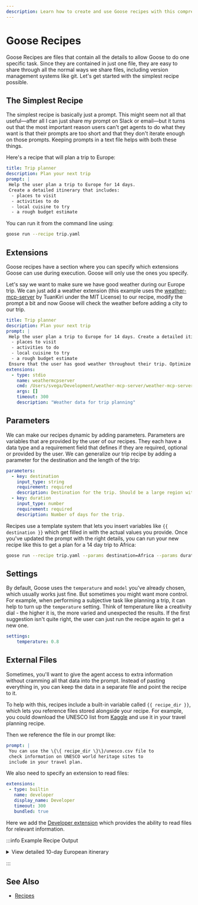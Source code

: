 ```yaml
---
description: Learn how to create and use Goose recipes with this comprehensive tutorial covering prompts, parameters, MCP servers, and distribution
---
```


# Goose Recipes

Goose Recipes are files that contain all the details to allow Goose to do one specific task. Since they are contained in just one file, they are easy to share through all the normal ways we share files, including version management systems like git. Let's get started with the simplest recipe possible.

## The Simplest Recipe

The simplest recipe is basically just a prompt. This might seem not all that useful—after all I can just share my prompt on Slack or email—but it turns out that the most important reason users can't get agents to do what they want is that their prompts are too short and that they don't iterate enough on those prompts. Keeping prompts in a text file helps with both these things. 

Here's a recipe that will plan a trip to Europe:

```yaml
title: Trip planner
description: Plan your next trip
prompt: |
 Help the user plan a trip to Europe for 14 days.
 Create a detailed itinerary that includes:
  - places to visit
  - activities to do
  - local cuisine to try
  - a rough budget estimate
```

You can run it from the command line using:

```sh
goose run --recipe trip.yaml
```

## Extensions

Goose recipes have a section where you can specify which extensions Goose can use during execution. Goose will only use the ones you specify. 

Let's say we want to make sure we have good weather during our Europe trip. We can just add a weather extension (this example uses the [weather-mcp-server](https://github.com/TuanKiri/weather-mcp-server) by TuanKiri under the MIT License) to our recipe, modify the prompt a bit and now Goose will check the weather before adding a city to our trip.

```yaml
title: Trip planner
description: Plan your next trip
prompt: |
 Help the user plan a trip to Europe for 14 days. Create a detailed itinerary that includes:
  - places to visit
  - activities to do
  - local cuisine to try
  - a rough budget estimate
 Ensure that the user has good weather throughout their trip. Optimize their trip based on the forecast in potential locations.
extensions:
  - type: stdio
    name: weathermcpserver
    cmd: /Users/svega/Development/weather-mcp-server/weather-mcp-server
    args: []
    timeout: 300
    description: "Weather data for trip planning"
```

## Parameters

We can make our recipes dynamic by adding parameters. Parameters are variables that are provided by the user of our recipes. They each have a data type and a requirement field that defines if they are required, optional or provided by the user. We can generalize our trip recipe by adding a parameter for the destination and the length of the trip:

```yaml
parameters:
  - key: destination
    input_type: string
    requirement: required
    description: Destination for the trip. Should be a large region with multiple climates.
  - key: duration
    input_type: number
    requirement: required
    description: Number of days for the trip.
```

Recipes use a template system that lets you insert variables like `{{ destination }}` which get filled in with the actual values you provide. Once you've updated the prompt with the right details, you can run your new recipe like this to get a plan for a 14 day trip to Africa:

```sh
goose run --recipe trip.yaml --params destination=Africa --params duration=14
```


## Settings

By default, Goose uses the `temperature` and `model` you've already chosen, which usually works just fine. But sometimes you might want more control. For example, when performing a subjective task like planning a trip, it can help to turn up the `temperature` setting. Think of temperature like a creativity dial - the higher it is, the more varied and unexpected the results. If the first suggestion isn't quite right, the user can just run the recipe again to get a new one.

```yaml
settings:
    temperature: 0.8
```

## External Files

Sometimes, you'll want to give the agent access to extra information without cramming all that data into the prompt. Instead of pasting everything in, you can keep the data in a separate file and point the recipe to it.

To help with this, recipes include a built-in variable called `{{ recipe_dir }}`, which lets you reference files stored alongside your recipe. For example, you could download the UNESCO list from [Kaggle](https://www.kaggle.com/datasets/ramjasmaurya/unesco-heritage-sites2021?resource=download) and use it in your travel planning recipe.

Then we reference the file in our prompt like:

```yaml
prompt: |
 You can use the \{\{ recipe_dir \}\}/unesco.csv file to 
 check information on UNESCO world heritage sites to
 include in your travel plan.
```

We also need to specify an extension to read files:

```yaml
extensions:
 - type: builtin
   name: developer
   display_name: Developer
   timeout: 300
   bundled: true
```

Here we add the [Developer extension](/docs/mcp/developer-mcp) which provides the ability to read files for relevant information.

:::info Example Recipe Output

<details>
<summary>View detailed 10-day European itinerary</summary>

Based on the UNESCO World Heritage site information and the current weather forecasts, here's a detailed 10-day European itinerary:

# 10-Day European Adventure Itinerary

This itinerary takes you through three of Europe's most beautiful and culturally rich countries: France, Italy, and the Czech Republic. You'll experience world-class museums, UNESCO World Heritage sites, delicious cuisine, and vibrant local culture.

## Day 1-3: Paris, France 🇫🇷

### Day 1: Arrival in Paris
- **Morning**: Arrive at Charles de Gaulle Airport, transfer to hotel
- **Afternoon**: Leisurely walk along the Seine River, visit Notre-Dame Cathedral (exterior view due to reconstruction)
- **Evening**: Dinner in the Latin Quarter (Budget: €30-40)
  - Try classic French onion soup and coq au vin

**Weather forecast**: Pleasant temperatures around 27°C (81°F), partly cloudy

### Day 2: Paris Highlights
- **Morning**: Visit the Louvre Museum (Budget: €17)
- **Afternoon**: Explore Tuileries Garden and Champs-Élysées
- **Evening**: Eiffel Tower visit for sunset views (Budget: €26.80 for summit access)
  - Dinner near Trocadéro (Budget: €35-45)
  - Try escargot and beef bourguignon

**Weather forecast**: Warm at 31°C (88°F), clear skies

### Day 3: Versailles Day Trip
- **Morning**: Day trip to Palace of Versailles, UNESCO World Heritage Site (Budget: €21 for palace access)
- **Afternoon**: Explore the magnificent gardens
- **Evening**: Return to Paris, dinner in Montmartre (Budget: €30-40)
  - Try crêpes and duck confit

**Weather forecast**: Warm at 30°C (86°F), slight chance of rain

## Day 4-6: Rome, Italy 🇮🇹

### Day 4: Travel to Rome
- **Morning**: Flight from Paris to Rome (Budget: €100-150)
- **Afternoon**: Check in to hotel, explore the Spanish Steps and Trevi Fountain
- **Evening**: Dinner in Trastevere neighborhood (Budget: €25-35)
  - Try authentic cacio e pepe and carbonara pasta

**Weather forecast**: Hot at 35°C (95°F), clear skies

### Day 5: Ancient Rome
- **Morning**: Visit the Colosseum and Roman Forum (Budget: €16 combined ticket)
- **Afternoon**: Palatine Hill and Circus Maximus
- **Evening**: Dinner near Campo de' Fiori (Budget: €30-40)
  - Try Roman-style pizza and saltimbocca alla romana

**Weather forecast**: Hot at 35°C (95°F), mostly sunny

### Day 6: Vatican City
- **Morning**: Vatican Museums and Sistine Chapel (Budget: €17)
- **Afternoon**: St. Peter's Basilica and Square (UNESCO World Heritage Site)
- **Evening**: Dinner in Prati district (Budget: €30-40)
  - Try suppli (rice balls) and osso buco

**Weather forecast**: Hot at 34°C (93°F), partly cloudy

## Day 7-10: Prague, Czech Republic 🇨🇿

### Day 7: Travel to Prague
- **Morning**: Flight from Rome to Prague (Budget: €100-150)
- **Afternoon**: Check in to hotel, explore Old Town Square
- **Evening**: Dinner in Old Town (Budget: €20-30)
  - Try traditional goulash and svíčková (marinated beef)

**Weather forecast**: Pleasant at 29°C (84°F), partly cloudy

### Day 8: Prague Castle and Lesser Town
- **Morning**: Visit Prague Castle complex (UNESCO World Heritage Site) (Budget: 250 CZK/€10)
- **Afternoon**: Explore Lesser Town and Charles Bridge
- **Evening**: Dinner with views of the Vltava River (Budget: €25-35)
  - Try trdelník (sweet pastry) and roast duck with dumplings

**Weather forecast**: Cooler at 22°C (72°F), chance of thunderstorms

### Day 9: Jewish Quarter and Cultural Sites
- **Morning**: Visit the Jewish Quarter (Josefov) and synagogues
- **Afternoon**: Municipal House and Powder Tower
- **Evening**: Traditional Czech folklore dinner with performance (Budget: €35-45)
  - Try Czech beer and kolache pastries

**Weather forecast**: Pleasant at 24°C (75°F), mostly sunny

### Day 10: Departure
- **Morning**: Last-minute shopping in Prague's boutiques
- **Afternoon**: Transfer to airport for departure flight

**Weather forecast**: Pleasant at 24°C (75°F), mostly sunny

## Budget Breakdown (Per Person)

### Accommodation (9 nights)
- Paris: €120/night × 3 nights = €360
- Rome: €100/night × 3 nights = €300
- Prague: €80/night × 3 nights = €240
- **Total accommodation**: €900

### Transportation
- International flights to/from Europe: €600-800 (varies by origin)
- Paris to Rome flight: €100-150
- Rome to Prague flight: €100-150
- Local transportation (metro, bus, tram): €15/day × 10 days = €150
- **Total transportation**: €950-1,250

### Attractions & Activities
- Paris museums and attractions: €100
- Rome museums and attractions: €80
- Prague museums and attractions: €70
- **Total attractions**: €250

### Food & Dining
- Breakfast: €10/day × 10 days = €100
- Lunch: €15/day × 10 days = €150
- Dinner: €35/day × 10 days = €350
- Snacks and drinks: €10/day × 10 days = €100
- **Total food**: €700

### Miscellaneous
- Travel insurance: €50
- Souvenirs and shopping: €200
- Contingency fund: €150
- **Total miscellaneous**: €400

### Grand Total
- **€3,200-3,500** per person (excluding international flights to/from Europe)

## UNESCO World Heritage Sites Included
- Palace and Park of Versailles (France)
- Historic Centre of Rome (Italy)
- Vatican City (Italy)
- Historic Centre of Prague (Czech Republic)

## Travel Tips
1. **Weather**: Based on forecasts, pack for warm weather in all destinations, with temperatures ranging from 20-35°C (68-95°F). Bring a light jacket for cooler evenings in Prague.
2. **Currency**: Euros (€) for France and Italy, Czech Koruna (CZK) for the Czech Republic.
3. **Transportation**: Purchase metro/public transport passes in each city to save money.
4. **Reservations**: Book major attractions in advance to avoid long lines, especially the Louvre, Vatican Museums, and Eiffel Tower.
5. **Water**: Carry a refillable water bottle, especially in Rome where temperatures will be hot.
6. **Language**: Learn a few basic phrases in each language, though English is widely spoken in tourist areas.

This itinerary offers a perfect blend of history, culture, and cuisine across three distinct European regions. The weather should be excellent for sightseeing, with mostly sunny days and warm temperatures. Enjoy your European adventure!

</details>

:::

## See Also
- [Recipes](/docs/guides/recipes)